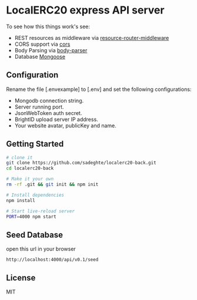 LocalERC20 express API server
==================================

To see how this things work's see:

- REST resources as middleware via [resource-router-middleware](https://github.com/developit/resource-router-middleware)
- CORS support via [cors](https://github.com/troygoode/node-cors)
- Body Parsing via [body-parser](https://github.com/expressjs/body-parser)
- Database [Mongoose](https://github.com/Automattic/mongoose)

Configuration
---------------
Rename the file [.envexample] to [.env] and set the following configurations:
- Mongodb connection string.
- Server running port.
- JsonWebToken auth secret.
- BrightID upload server IP address.
- Your website avatar, publicKey and name.

Getting Started
---------------

```sh
# clone it
git clone https://github.com/sadeghte/localerc20-back.git
cd localerc20-back

# Make it your own
rm -rf .git && git init && npm init

# Install dependencies
npm install

# Start live-reload server
PORT=4000 npm start

```

Seed Database
-------------

open this url in your browser
```
http://localhost:4000/api/v0.1/seed
```

License
-------

MIT
